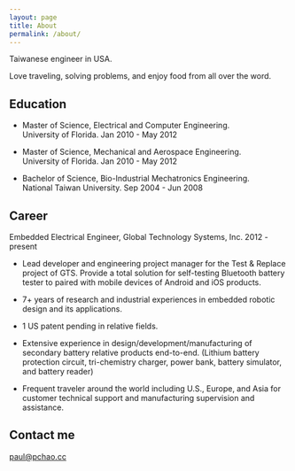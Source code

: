 ```yaml
---
layout: page
title: About
permalink: /about/
---
```


Taiwanese engineer in USA.

Love traveling, solving problems, and enjoy food from all over the word.

## Education

* Master of Science, Electrical and Computer Engineering.  
   University of Florida. Jan 2010 - May 2012

* Master of Science, Mechanical and Aerospace Engineering.  
   University of Florida. Jan 2010 - May 2012

* Bachelor of Science, Bio-Industrial Mechatronics Engineering.  
   National Taiwan University. Sep 2004 - Jun 2008

## Career

Embedded Electrical Engineer, Global Technology Systems, Inc. 2012 - present

* Lead developer and engineering project manager for the Test & Replace project of GTS. Provide a total solution for self-testing Bluetooth battery tester to paired with mobile devices of Android and iOS products.

* 7+ years of research and industrial experiences in embedded robotic design and its applications.

* 1 US patent pending in relative fields.

* Extensive experience in design/development/manufacturing of secondary battery relative products end-to-end. (Lithium battery protection circuit, tri-chemistry charger, power bank, battery simulator, and battery reader)

* Frequent traveler around the world including U.S., Europe, and Asia for customer technical support and manufacturing supervision and assistance.

<!--

## Skills

* **Skill 1** - `Skill` / `Skill` / `Skill` / `Skill`
* **Skill 2** - `Skill` / `Skill` / `Skill` / `Skill` / `Skill` / `Skill` / `Skill`
* **Skill 3** - `Skill` / `Skill` / `Skill`
* **Skill 4** - `Skill` / `Skill` / `Skill`
* **Skill 5** - `Skill`
* **Skill 6** - `Skill` / `Skill`




## Achievements


* [**This is my first achievement**](#)

   Proin pellentesque malesuada mauris, quis aliquam augue vestibulum ac. Vestibulum ut feugiat nibh. Sed faucibus felis purus, sed convallis leo dictum vehicula.

***

* [**This is my second achievement**](#)

    Proin pellentesque malesuada mauris, quis aliquam augue vestibulum ac. Vestibulum ut feugiat nibh. Sed faucibus felis purus, sed convallis leo dictum vehicula.

***

* [**This is my third achievement**](#)

   Proin pellentesque malesuada mauris, quis aliquam augue vestibulum ac. Vestibulum ut feugiat nibh. Sed faucibus felis purus, sed convallis leo dictum vehicula

-->


## Contact me
[paul@pchao.cc](mailto:paul@pchao.cc)
